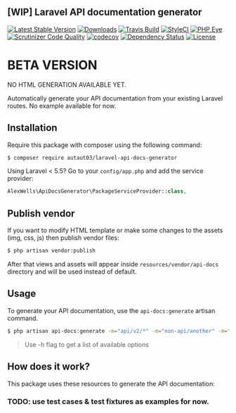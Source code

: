 ## [WIP] Laravel API documentation generator

[![Latest Stable Version](https://img.shields.io/packagist/v/autaut03/laravel-api-docs-generator.svg?style=flat-square)](https://packagist.org/packages/autaut03/laravel-api-docs-generator)
[![Downloads](https://img.shields.io/packagist/dt/autaut03/laravel-api-docs-generator.svg?style=flat-square)](https://packagist.org/packages/autaut03/laravel-api-docs-generator)
[![Travis Build](https://img.shields.io/travis/autaut03/laravel-api-docs-generator.svg?style=flat-square)](https://travis-ci.org/autaut03/laravel-api-docs-generator)
[![StyleCI](https://styleci.io/repos/115812998/shield)](https://styleci.io/repos/115812998)
[![PHP Eye](http://php-eye.com/badge/autaut03/laravel-api-docs-generator/tested.svg?style=flat-square)](https://php-eye.com/package/autaut03/laravel-api-docs-generator)
[![Scrutinizer Code Quality](https://img.shields.io/scrutinizer/g/autaut03/laravel-api-docs-generator.svg?style=flat-square)](https://scrutinizer-ci.com/g/autaut03/laravel-api-docs-generator/?branch=master)
[![codecov](https://img.shields.io/codecov/c/github/autaut03/laravel-api-docs-generator.svg?style=flat-square)](https://codecov.io/gh/autaut03/laravel-api-docs-generator)
[![Dependency Status](https://www.versioneye.com/user/projects/5a47db5f0fb24f005043f898/badge.svg?style=flat-square)](https://www.versioneye.com/user/projects/5a47db5f0fb24f005043f898)
[![License](https://img.shields.io/packagist/l/autaut03/laravel-api-docs-generator.svg?style=flat-square)](https://packagist.org/packages/autaut03/laravel-api-docs-generator)

# BETA VERSION

NO HTML GENERATION AVAILABLE YET.

Automatically generate your API documentation from your existing Laravel routes. No example available for now.

## Installation

Require this package with composer using the following command:

```sh
$ composer require autaut03/laravel-api-docs-generator
```
Using Laravel < 5.5? Go to your `config/app.php` and add the service provider:

```php
AlexWells\ApiDocsGenerator\PackageServiceProvider::class,
```

## Publish vendor

If you want to modify HTML template or make some changes to the assets (img, css, js) then publish vendor files:

```sh
$ php artisan vendor:publish
```

After that views and assets will appear inside `resources/vendor/api-docs` directory and will be used instead of default.

## Usage

To generate your API documentation, use the `api-docs:generate` artisan command.

```sh
$ php artisan api-docs:generate -m="api/v2/*" -m="non-api/another" -m="manual/{p}"
```

> Use -h flag to get a list of available options

## How does it work?

This package uses these resources to generate the API documentation:

### TODO: use test cases & test fixtures as examples for now.
